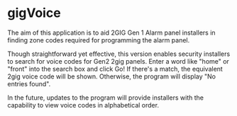 # gigVoice

The aim of this application is to aid 2GIG Gen 1 Alarm panel installers in finding zone codes required for programming the alarm panel.

Though straightforward yet effective, this version enables security installers to search for voice codes for Gen2 2gig panels. 
Enter a word like "home" or "front" into the search box and click Go! If there's a match, the equivalent 2gig voice code will be shown. 
Otherwise, the program will display "No entries found".

In the future, updates to the program will provide installers with the capability to view voice codes in alphabetical order.
